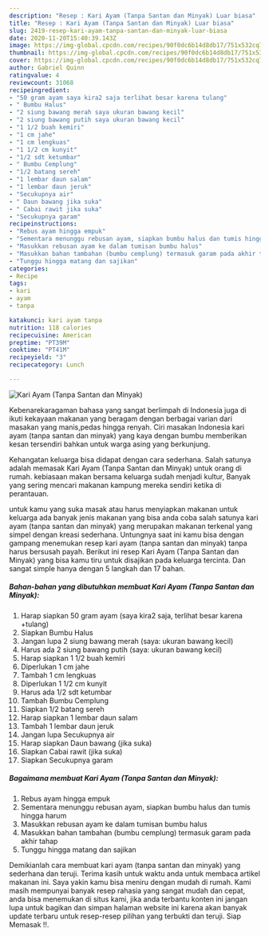 ```yaml
---
description: "Resep : Kari Ayam (Tanpa Santan dan Minyak) Luar biasa"
title: "Resep : Kari Ayam (Tanpa Santan dan Minyak) Luar biasa"
slug: 2419-resep-kari-ayam-tanpa-santan-dan-minyak-luar-biasa
date: 2020-11-20T15:40:39.143Z
image: https://img-global.cpcdn.com/recipes/90f0dc6b14d8db17/751x532cq70/kari-ayam-tanpa-santan-dan-minyak-foto-resep-utama.jpg
thumbnail: https://img-global.cpcdn.com/recipes/90f0dc6b14d8db17/751x532cq70/kari-ayam-tanpa-santan-dan-minyak-foto-resep-utama.jpg
cover: https://img-global.cpcdn.com/recipes/90f0dc6b14d8db17/751x532cq70/kari-ayam-tanpa-santan-dan-minyak-foto-resep-utama.jpg
author: Gabriel Quinn
ratingvalue: 4
reviewcount: 31068
recipeingredient:
- "50 gram ayam saya kira2 saja terlihat besar karena tulang"
- " Bumbu Halus"
- "2 siung bawang merah saya ukuran bawang kecil"
- "2 siung bawang putih saya ukuran bawang kecil"
- "1 1/2 buah kemiri"
- "1 cm jahe"
- "1 cm lengkuas"
- "1 1/2 cm kunyit"
- "1/2 sdt ketumbar"
- " Bumbu Cemplung"
- "1/2 batang sereh"
- "1 lembar daun salam"
- "1 lembar daun jeruk"
- "Secukupnya air"
- " Daun bawang jika suka"
- " Cabai rawit jika suka"
- "Secukupnya garam"
recipeinstructions:
- "Rebus ayam hingga empuk"
- "Sementara menunggu rebusan ayam, siapkan bumbu halus dan tumis hingga harum"
- "Masukkan rebusan ayam ke dalam tumisan bumbu halus"
- "Masukkan bahan tambahan (bumbu cemplung) termasuk garam pada akhir tahap"
- "Tunggu hingga matang dan sajikan"
categories:
- Recipe
tags:
- kari
- ayam
- tanpa

katakunci: kari ayam tanpa 
nutrition: 118 calories
recipecuisine: American
preptime: "PT39M"
cooktime: "PT41M"
recipeyield: "3"
recipecategory: Lunch

---
```



![Kari Ayam (Tanpa Santan dan Minyak)](https://img-global.cpcdn.com/recipes/90f0dc6b14d8db17/751x532cq70/kari-ayam-tanpa-santan-dan-minyak-foto-resep-utama.jpg)

Kebenarekaragaman bahasa yang sangat berlimpah di Indonesia juga di ikuti kekayaan makanan yang beragam dengan berbagai varian dari masakan yang manis,pedas hingga renyah. Ciri masakan Indonesia kari ayam (tanpa santan dan minyak) yang kaya dengan bumbu memberikan kesan tersendiri bahkan untuk warga asing yang berkunjung.




Kehangatan keluarga bisa didapat dengan cara sederhana. Salah satunya adalah memasak Kari Ayam (Tanpa Santan dan Minyak) untuk orang di rumah. kebiasaan makan bersama keluarga sudah menjadi kultur, Banyak yang sering mencari makanan kampung mereka sendiri ketika di perantauan.

untuk kamu yang suka masak atau harus menyiapkan makanan untuk keluarga ada banyak jenis makanan yang bisa anda coba salah satunya kari ayam (tanpa santan dan minyak) yang merupakan makanan terkenal yang simpel dengan kreasi sederhana. Untungnya saat ini kamu bisa dengan gampang menemukan resep kari ayam (tanpa santan dan minyak) tanpa harus bersusah payah.
Berikut ini resep Kari Ayam (Tanpa Santan dan Minyak) yang bisa kamu tiru untuk disajikan pada keluarga tercinta. Dan sangat simple hanya dengan 5 langkah dan 17 bahan.


<!--inarticleads1-->

##### Bahan-bahan yang dibutuhkan membuat Kari Ayam (Tanpa Santan dan Minyak):

1. Harap siapkan 50 gram ayam (saya kira2 saja, terlihat besar karena +tulang)
1. Siapkan  Bumbu Halus
1. Jangan lupa 2 siung bawang merah (saya: ukuran bawang kecil)
1. Harus ada 2 siung bawang putih (saya: ukuran bawang kecil)
1. Harap siapkan 1 1/2 buah kemiri
1. Diperlukan 1 cm jahe
1. Tambah 1 cm lengkuas
1. Diperlukan 1 1/2 cm kunyit
1. Harus ada 1/2 sdt ketumbar
1. Tambah  Bumbu Cemplung
1. Siapkan 1/2 batang sereh
1. Harap siapkan 1 lembar daun salam
1. Tambah 1 lembar daun jeruk
1. Jangan lupa Secukupnya air
1. Harap siapkan  Daun bawang (jika suka)
1. Siapkan  Cabai rawit (jika suka)
1. Siapkan Secukupnya garam




<!--inarticleads2-->

##### Bagaimana membuat  Kari Ayam (Tanpa Santan dan Minyak):

1. Rebus ayam hingga empuk
1. Sementara menunggu rebusan ayam, siapkan bumbu halus dan tumis hingga harum
1. Masukkan rebusan ayam ke dalam tumisan bumbu halus
1. Masukkan bahan tambahan (bumbu cemplung) termasuk garam pada akhir tahap
1. Tunggu hingga matang dan sajikan




Demikianlah cara membuat kari ayam (tanpa santan dan minyak) yang sederhana dan teruji. Terima kasih untuk waktu anda untuk membaca artikel makanan ini. Saya yakin kamu bisa meniru dengan mudah di rumah. Kami masih mempunyai banyak resep rahasia yang sangat mudah dan cepat, anda bisa menemukan di situs kami, jika anda terbantu konten ini jangan lupa untuk bagikan dan simpan halaman website ini karena akan banyak update terbaru untuk resep-resep pilihan yang terbukti dan teruji. Siap Memasak !!. 
